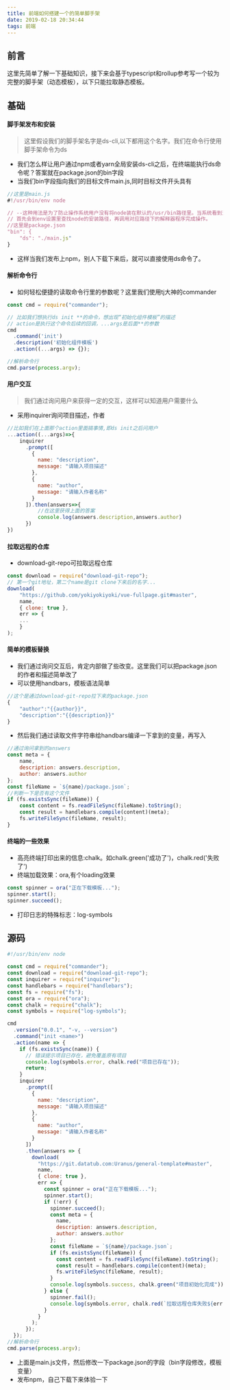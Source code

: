```yaml
---
title: 前端如何搭建一个的简单脚手架
date: 2019-02-18 20:34:44
tags: 前端
---
```


## 前言

这里先简单了解一下基础知识，接下来会基于typescript和rollup参考写一个较为完整的脚手架（动态模板），以下只能拉取静态模板。

## 基础

#### 脚手架发布和安装

> 这里假设我们的脚手架名字是ds-cli,以下都用这个名字。我们在命令行使用脚手架命令为ds

- 我们怎么样让用户通过npm或者yarn全局安装ds-cli之后，在终端能执行ds命令呢？答案就在package.json的bin字段
- 当我们bin字段指向我们的目标文件main.js,同时目标文件开头具有
```javascript
//这里是main.js
#!/usr/bin/env node

// --这种用法是为了防止操作系统用户没有将node装在默认的/usr/bin路径里。当系统看到这一行的时候，
// 首先会到env设置里查找node的安装路径，再调用对应路径下的解释器程序完成操作。
//这里是package.json
"bin": {
    "ds": "./main.js"
}
```
- 这样当我们发布上npm，别人下载下来后，就可以直接使用ds命令了。

#### 解析命令行

- 如何轻松便捷的读取命令行里的参数呢？这里我们使用tj大神的commander
```javascript
const cmd = require("commander");

// 比如我们想执行ds init **的命令，想出现“初始化组件模板”的描述
// action是执行这个命令后续的回调，...args是后面**的参数
cmd
  .command('init')
  .description('初始化组件模板')
  .action((...args) => {});

//解析命令行
cmd.parse(process.argv);
```

#### 用户交互

> 我们通过询问用户来获得一定的交互，这样可以知道用户需要什么

- 采用inquirer询问项目描述，作者
```javascript
//比如我们在上面那个action里面搞事情,即ds init之后问用户
...action((...args)=>{
    inquirer
      .prompt([
        {
          name: "description",
          message: "请输入项目描述"
        },
        {
          name: "author",
          message: "请输入作者名称"
        }
      ]).then(answers=>{
          //在这里获得上面的答案
          console.log(answers.description,answers.author)
      })
})
```

#### 拉取远程的仓库

- download-git-repo可拉取远程仓库

```javascript
const download = require("download-git-repo");
// 第一个git地址，第二个name是git clone下来后的名字...
download(
    "https://github.com/yokiyokiyoki/vue-fullpage.git#master",
    name,
    { clone: true },
    err => {
    ...
    }
);
```

#### 简单的模板替换
- 我们通过询问交互后，肯定内部做了些改变。这里我们可以把package.json的作者和描述简单改了
- 可以使用handbars，模板语法简单
```javascript
//这个是通过download-git-repo拉下来的package.json
{
    "author":"{{author}}",
    "description":"{{description}}"
}
```
- 然后我们通过读取文件字符串给handbars编译一下拿到的变量，再写入
```javascript
//通过询问拿到的answers
const meta = {
    name,
    description: answers.description,
    author: answers.author
};
const fileName = `${name}/package.json`;
//判断一下是否有这个文件
if (fs.existsSync(fileName)) {
    const content = fs.readFileSync(fileName).toString();
    const result = handlebars.compile(content)(meta);
    fs.writeFileSync(fileName, result);
}
```

#### 终端的一些效果

- 高亮终端打印出来的信息:chalk。如chalk.green('成功了')，chalk.red('失败了')
- 终端加载效果：ora,有个loading效果
```javascript
const spinner = ora("正在下载模板...");
spinner.start();
spinner.succeed();
```
- 打印日志的特殊标志：log-symbols

## 源码

```javascript
#!/usr/bin/env node

const cmd = require("commander");
const download = require("download-git-repo");
const inquirer = require("inquirer");
const handlebars = require("handlebars");
const fs = require("fs");
const ora = require("ora");
const chalk = require("chalk");
const symbols = require("log-symbols");

cmd
  .version("0.0.1", "-v, --version")
  .command("init <name>")
  .action(name => {
    if (fs.existsSync(name)) {
      // 错误提示项目已存在，避免覆盖原有项目
      console.log(symbols.error, chalk.red("项目已存在"));
      return;
    }
    inquirer
      .prompt([
        {
          name: "description",
          message: "请输入项目描述"
        },
        {
          name: "author",
          message: "请输入作者名称"
        }
      ])
      .then(answers => {
        download(
          "https://git.datatub.com:Uranus/general-template#master",
          name,
          { clone: true },
          err => {
            const spinner = ora("正在下载模板...");
            spinner.start();
            if (!err) {
              spinner.succeed();
              const meta = {
                name,
                description: answers.description,
                author: answers.author
              };
              const fileName = `${name}/package.json`;
              if (fs.existsSync(fileName)) {
                const content = fs.readFileSync(fileName).toString();
                const result = handlebars.compile(content)(meta);
                fs.writeFileSync(fileName, result);
              }
              console.log(symbols.success, chalk.green("项目初始化完成"));
            } else {
              spinner.fail();
              console.log(symbols.error, chalk.red(`拉取远程仓库失败${err}`));
            }
          }
        );
      });
  });
//解析命令行
cmd.parse(process.argv);

```
- 上面是main.js文件，然后修改一下package.json的字段（bin字段修改，模板变量）
- 发布npm，自己下载下来体验一下